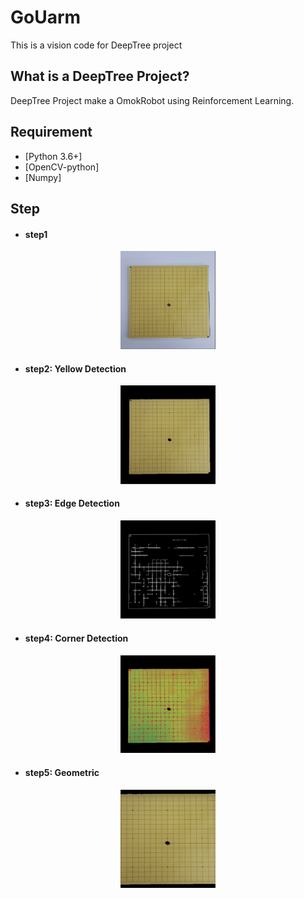 # GoUarm
This is a vision code for DeepTree project

## What is a DeepTree Project?
DeepTree Project make a OmokRobot using Reinforcement Learning.

## Requirement
* [Python 3.6+]
* [OpenCV-python]
* [Numpy]

## Step
- #### step1
<p align="center"><img width="30%" src="img/original.PNG">

- #### step2: Yellow Detection
<p align="center"><img width="30%" src="img/color.PNG">

- #### step3: Edge Detection
<p align="center"><img width="30%" src="img/edge.PNG">

- #### step4: Corner Detection
<p align="center"><img width="30%" src="img/cornel.PNG">

- #### step5: Geometric
<p align="center"><img width="30%" src="img/geometric.PNG">


